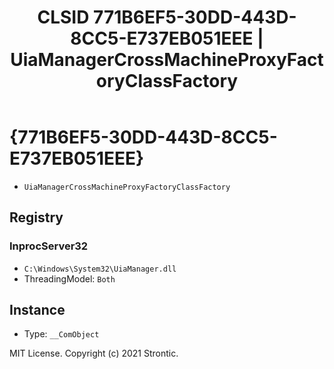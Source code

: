 ﻿---
title: "CLSID 771B6EF5-30DD-443D-8CC5-E737EB051EEE | UiaManagerCrossMachineProxyFactoryClassFactory"
excerpt: What is COM-Object CLSID 771B6EF5-30DD-443D-8CC5-E737EB051EEE?
---

# {771B6EF5-30DD-443D-8CC5-E737EB051EEE}

* `UiaManagerCrossMachineProxyFactoryClassFactory`

## Registry


### InprocServer32

* `C:\Windows\System32\UiaManager.dll`
* ThreadingModel: `Both`

## Instance

* Type: `__ComObject`

MIT License. Copyright (c) 2021 Strontic.


